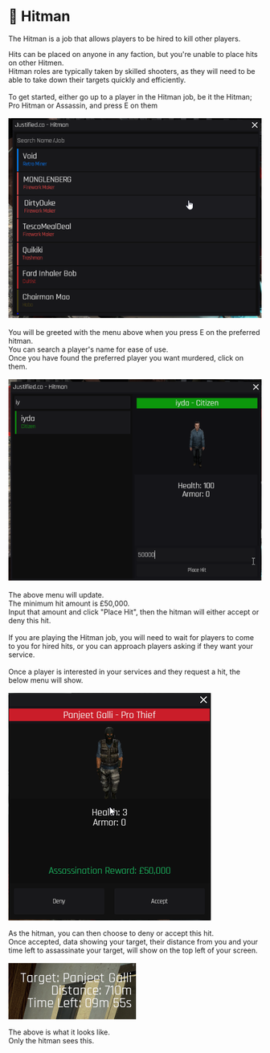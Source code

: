 # 🔫 Hitman

The Hitman is a job that allows players to be hired to kill other players.&#x20;



Hits can be placed on anyone in any faction, but you're unable to place hits on other Hitmen.\
Hitman roles are typically taken by skilled shooters, as they will need to be able to take down their targets quickly and efficiently. \
\
To get started, either go up to a player in the Hitman job, be it the Hitman; Pro Hitman or Assassin, and press E on them\
\
<img src="../../.gitbook/assets/image (2).png" alt="" data-size="original">\
\
You will be greeted with the menu above when you press E on the preferred hitman.\
You can search a player's name for ease of use.\
Once you have found the preferred player you want murdered, click on them.\
\
![](<../../.gitbook/assets/image (4).png>)\
\
The above menu will update. \
The minimum hit amount is £50,000.\
Input that amount and click "Place Hit", then the hitman will either accept or deny this hit.\
\
If you are playing the Hitman job, you will need to wait for players to come to you for hired hits, or you can approach players asking if they want your service.\
\
Once a player is interested in your services and they request a hit, the below menu will show.\
\
![](../../.gitbook/assets/image.png)



As the hitman, you can then choose to deny or accept this hit.\
Once accepted, data showing your target, their distance from you and your time left to assassinate your target, will show on the top left of your screen.\
\
![](<../../.gitbook/assets/image (3).png>)



The above is what it looks like.\
Only the hitman sees this.
